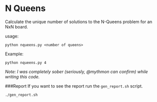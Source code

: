 N Queens
========

Calculate the unique number of solutions to the N-Queens problem for an NxN board.

usage:

    python nqueens.py <number of queens>

Example:

    python nqueens.py 4

_Note: I was completely sober (seriously, @mythmon can confirm) while writing this code._

###Report
If you want to see the report run the `gen_report.sh` script.

    ./gen_report.sh
